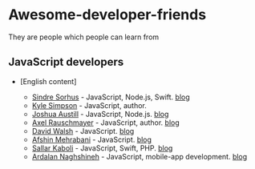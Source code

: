 # Awesome-developer-friends
They are people which people can learn from

## JavaScript developers

- [English content]
 
  - [Sindre Sorhus](https://github.com/sindresorhus)  - JavaScript, Node.js, Swift. [blog](https://sindresorhus.com/) 
  - [Kyle Simpson](https://github.com/getify)  - JavaScript, author.  
  - [Joshua Austill](https://github.com/jlaustill)  - JavaScript, Node.js. [blog](https://jlaustill.github.io)
  - [Axel Rauschmayer](https://github.com/rauschma)  - JavaScript, author. [blog](http://dr-axel.de/)
  - [David Walsh](https://github.com/darkwing)  - JavaScript. [blog](https://davidwalsh.name/) 
  - [Afshin Mehrabani](https://github.com/afshinm)  - JavaScript. [blog](http://afshinm.name/) 
  - [Sallar Kaboli](https://github.com/sallar) - JavaScript, Swift, PHP. [blog](https://sallar.me/)
  - [Ardalan Naghshineh](https://github.com/ardalann) - JavaScript, mobile-app development. [blog](http://ardalan.me)

